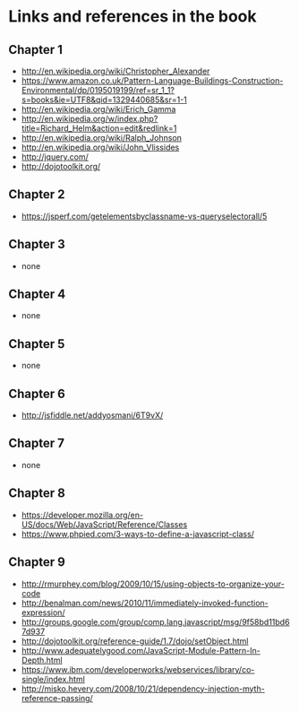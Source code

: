 # Links and references in the book

## Chapter 1
  * http://en.wikipedia.org/wiki/Christopher_Alexander
  * https://www.amazon.co.uk/Pattern-Language-Buildings-Construction-Environmental/dp/0195019199/ref=sr_1_1?s=books&ie=UTF8&qid=1329440685&sr=1-1
  * http://en.wikipedia.org/wiki/Erich_Gamma
  * http://en.wikipedia.org/w/index.php?title=Richard_Helm&action=edit&redlink=1
  * http://en.wikipedia.org/wiki/Ralph_Johnson
  * http://en.wikipedia.org/wiki/John_Vlissides
  * http://jquery.com/
  * http://dojotoolkit.org/

## Chapter 2
  * https://jsperf.com/getelementsbyclassname-vs-queryselectorall/5

## Chapter 3
  * none

## Chapter 4
  * none

## Chapter 5
  * none

## Chapter 6
  * http://jsfiddle.net/addyosmani/6T9vX/

## Chapter 7
  * none
## Chapter 8
  * https://developer.mozilla.org/en-US/docs/Web/JavaScript/Reference/Classes
  * https://www.phpied.com/3-ways-to-define-a-javascript-class/

## Chapter 9
  * http://rmurphey.com/blog/2009/10/15/using-objects-to-organize-your-code
  * http://benalman.com/news/2010/11/immediately-invoked-function-expression/
  * http://groups.google.com/group/comp.lang.javascript/msg/9f58bd11bd67d937
  * http://dojotoolkit.org/reference-guide/1.7/dojo/setObject.html
  * http://www.adequatelygood.com/JavaScript-Module-Pattern-In-Depth.html
  * https://www.ibm.com/developerworks/webservices/library/co-single/index.html
  * http://misko.hevery.com/2008/10/21/dependency-injection-myth-reference-passing/